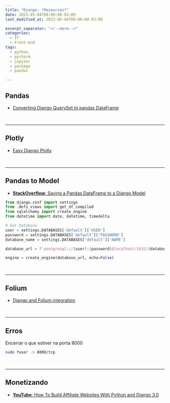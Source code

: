 ```yaml
---
title: "Django: *Resources*"
date: 2023-05-04T00:00:00-03:00
last_modified_at: 2023-05-04T00:00:00-03:00

excerpt_separator: "<!--more-->"
categories:
  - IT
  - Front-end
tags:
  - python,
  - pycharm
  - jupyter
  - package
  - pandas

---
```


## Pandas

- [Converting Django QuerySet to pandas DataFrame](https://stackoverflow.com/questions/11697887/converting-django-queryset-to-pandas-dataframe)

<br>

---

## Plotly

- [Easy Django Plotly](https://www.codingwithricky.com/2019/08/28/easy-django-plotly/)

<br>

---

## Pandas to Model

- [**StackOverflow**: Saving a Pandas DataFrame to a Django Model](https://stackoverflow.com/questions/37688054/saving-a-pandas-dataframe-to-a-django-model)

```python
from django.conf import settings
from .defs_views import get_df_compiled
from sqlalchemy import create_engine
from datetime import date, datetime, timedelta

# Set Database
user = settings.DATABASES['default']['USER']
password = settings.DATABASES['default']['PASSWORD']
database_name = settings.DATABASES['default']['NAME']

database_url = f'postgresql://{user}:{password}@localhost:5432/{database_name}'

engine = create_engine(database_url, echo=False)
```

<br>

---

## Folium

- [Django and Folium integration](https://www.thetopsites.net/article/54173552.shtml)

<br>

---

## Erros

Encerrar o que estiver na porta 8000

```bash
sudo fuser -k 8000/tcp
```

<br>

---

## Monetizando

- [**YouTube**: How To Build Affiliate Websites With Python and Django 3.0](https://www.youtube.com/watch?v=bpSOl88fhLg&list=PLCC34OHNcOtrZnQI6ZLvGPUWfQ6oh-D6H)

